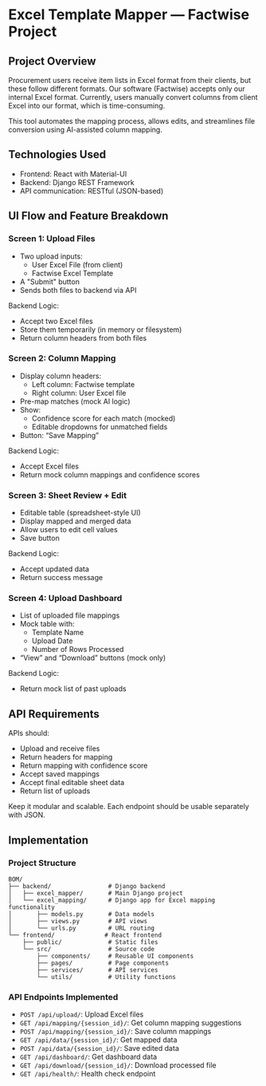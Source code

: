# Excel Template Mapper — Factwise Project

## Project Overview

Procurement users receive item lists in Excel format from their clients, but these follow different formats. Our software (Factwise) accepts only our internal Excel format. Currently, users manually convert columns from client Excel into our format, which is time-consuming.

This tool automates the mapping process, allows edits, and streamlines file conversion using AI-assisted column mapping.

## Technologies Used

- Frontend: React with Material-UI
- Backend: Django REST Framework
- API communication: RESTful (JSON-based)

## UI Flow and Feature Breakdown

### Screen 1: Upload Files

- Two upload inputs:
  - User Excel File (from client)
  - Factwise Excel Template
- A "Submit" button
- Sends both files to backend via API

Backend Logic:
- Accept two Excel files
- Store them temporarily (in memory or filesystem)
- Return column headers from both files

### Screen 2: Column Mapping

- Display column headers:
  - Left column: Factwise template
  - Right column: User Excel file
- Pre-map matches (mock AI logic)
- Show:
  - Confidence score for each match (mocked)
  - Editable dropdowns for unmatched fields
- Button: “Save Mapping”

Backend Logic:
- Accept Excel files
- Return mock column mappings and confidence scores

### Screen 3: Sheet Review + Edit

- Editable table (spreadsheet-style UI)
- Display mapped and merged data
- Allow users to edit cell values
- Save button

Backend Logic:
- Accept updated data
- Return success message

### Screen 4: Upload Dashboard

- List of uploaded file mappings
- Mock table with:
  - Template Name
  - Upload Date
  - Number of Rows Processed
- “View” and “Download” buttons (mock only)

Backend Logic:
- Return mock list of past uploads

## API Requirements

APIs should:
- Upload and receive files
- Return headers for mapping
- Return mapping with confidence score
- Accept saved mappings
- Accept final editable sheet data
- Return list of uploads

Keep it modular and scalable. Each endpoint should be usable separately with JSON.

## Implementation

### Project Structure

```
BOM/
├── backend/                # Django backend
│   ├── excel_mapper/       # Main Django project
│   └── excel_mapping/      # Django app for Excel mapping functionality
│       ├── models.py       # Data models
│       ├── views.py        # API views
│       └── urls.py         # URL routing
└── frontend/              # React frontend
    ├── public/             # Static files
    └── src/                # Source code
        ├── components/     # Reusable UI components
        ├── pages/          # Page components
        ├── services/       # API services
        └── utils/          # Utility functions
```

### API Endpoints Implemented

- `POST /api/upload/`: Upload Excel files
- `GET /api/mapping/{session_id}/`: Get column mapping suggestions
- `POST /api/mapping/{session_id}/`: Save column mappings
- `GET /api/data/{session_id}/`: Get mapped data
- `POST /api/data/{session_id}/`: Save edited data
- `GET /api/dashboard/`: Get dashboard data
- `GET /api/download/{session_id}/`: Download processed file
- `GET /api/health/`: Health check endpoint